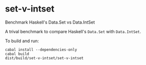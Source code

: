 # set-v-intset
Benchmark Haskell's Data.Set vs Data.IntSet

A trival benchmark to compare Haskell's `Data.Set` with `Data.IntSet`.

To build and run:

```
cabal install --dependencies-only
cabal build
dist/build/set-v-intset/set-v-intset
```
